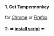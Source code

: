 #### 1. Get Tampermonkey
for [Chrome](https://chrome.google.com/webstore/detail/tampermonkey/dhdgffkkebhmkfjojejmpbldmpobfkfo) or [Firefox](https://addons.mozilla.org/en-US/firefox/addon/tampermonkey/)

#### 2. :arrow_right: [install script](https://github.com/noXi89/twitch-clicker/raw/v0.1/TwitchClicker.user.js) :arrow_left:

